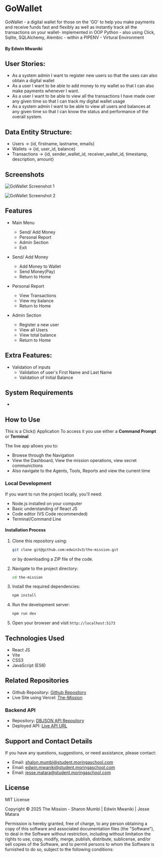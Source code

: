 # GoWallet
GoWallet - a digital wallet for those on the 'GO' to help you make payments and receive funds fast and flexibly as well as instantly track all the transactions on your wallet- implemented in OOP Python - also using Click, Sqlite, SQLAlchemy, Alembic - within a PIPENV - Virtural Environment

#### By **Edwin Mwaniki**


## User Stories:

- As a system admin I want to register new users so that the uses can also obtain a digital wallet
- As a user I want to be able to add money to my wallet so that I can also make payments whenever I want.
- As a user I want to be able to view all the transactions I have made over any given time so that I can track my digital wallet usage
- As a system admin I want to be able to view all users and balances at any given time so that I can know the status and performance of the overall system.

## Data Entity Structure:
- Users -> {id, firstname, lastname, emails}
- Wallets -> {id, user_id, balance}
- Transactions -> {id, sender_wallet_id, receiver_wallet_id, timestamp, description, amount}

## Screenshots

![GoWallet Screenshot 1](./GoWallet-Main-menu.jpg)

![GoWallet Screenshot 2](./GoWallet-View-All-Users.png)

## Features

- Main Menu
    - Send/ Add Money
    - Personal Report
    - Admin Section
    - Exit

- Send/ Add Money
   - Add Money to Wallet
   - Send Money(Pay)
   - Return to Home

- Personal Report
   - View Transactions
   - View my balance
   - Return to Home

- Admin Section  
   - Register a new user
   - View all Users
   - View total balance
   - Return to Home

## Extra Features:
- Validation of inputs
   - Validation of user's First Name and Last Name
   - Validation of Initial Balance

## System Requirements
- 

## How to Use

This is a Click() Application
To access it you use either a **Command Prompt** or **Terminal**




The live app allows you to:

- Browse through the Navigation
- View the Dashboard, View the mission operations, view secret communictions
- Also navigate to the Agents, Tools, Reports and view the current time

  
### Local Development

If you want to run the project locally, you'll need:

- Node.js installed on your computer
- Basic understanding of React JS
- Code editor (VS Code recommended)
- Terminal/Command Line

#### Installation Process

1. Clone this repository using:

   ```bash
   git clone git@github.com:edwin3v3/the-mission.git
   ```

   or by downloading a ZIP file of the code.

2. Navigate to the project directory:

   ```bash
   cd the-mission
   ```

3. Install the required dependencies:

   ```bash
   npm install
   ```

4. Run the development server:

   ```bash
   npm run dev
   ```

5. Open your browser and visit `http://localhost:5173`

## Technologies Used

- React JS
- Vite
- CSS3
- JavaScript (ES6)

## Related Repositories

- Github Repository: [Github Repository](https://github.com/edwin3v3/the-mission)
- Live Site using Vercel: [The-Mission](https://the-mission.vercel.app/home)

### Backend API

- Repository: [DBJSON API Repository](https://github.com/edwin3v3/mission-server/tree/main)
- Deployed API: [Live API URL](https://mission-server.onrender.com/missions)

## Support and Contact Details

If you have any questions, suggestions, or need assistance, please contact:

- Email: <shalon.mumbi@student.moringaschool.com>
- Email: <edwin.mwaniki@student.moringaschool.com>
- Email: <jesse.matara@student.moringaschool.com>

## License

MIT License

Copyright &copy; 2025 The Mission - Sharon Mumbi | Edwin Mwaniki | Jesse Matara

Permission is hereby granted, free of charge, to any person obtaining a copy of this software and associated documentation files (the "Software"), to deal in the Software without restriction, including without limitation the rights to use, copy, modify, merge, publish, distribute, sublicense, and/or sell copies of the Software, and to permit persons to whom the Software is furnished to do so, subject to the following conditions: